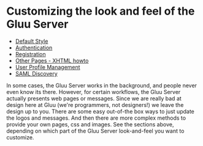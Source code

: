 # Customizing the look and feel of the Gluu Server 

- [Default Style](defaults.md)
- [Authentication](authentication.md)
- [Registration](registration.md)
- [Other Pages - XHTML howto](xhtml.md)
- [User Profile Management](user-profile.md)
- [SAML Discovery](saml-discovery.md)

In some cases, the Gluu Server works in the background, and people never even know its there.
However, for certain workflows, the Gluu Server actually presents web pages or messages. Since
we are really bad at design here at Gluu (we're programmers, not designers!) we leave the
design up to you. There are some easy out-of-the box ways to just update the logos and
messages. And then there are more complex methods to provide your own pages, css and images.
See the sections above, depending on which part of the Gluu Server look-and-feel you
want to customize.

